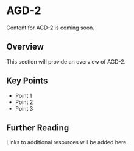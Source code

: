 # AGD-2

Content for AGD-2 is coming soon.

## Overview

This section will provide an overview of AGD-2.

## Key Points

- Point 1
- Point 2
- Point 3

## Further Reading

Links to additional resources will be added here.
